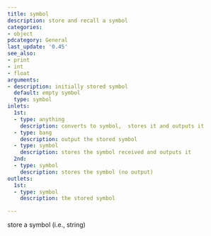 ```yaml
---
title: symbol
description: store and recall a symbol
categories:
- object
pdcategory: General
last_update: '0.45'
see_also:
- print
- int
- float
arguments:
- description: initially stored symbol 
  default: empty symbol
  type: symbol
inlets:
  1st:
  - type: anything
    description: converts to symbol,  stores it and outputs it
  - type: bang
    description: output the stored symbol
  - type: symbol
    description: stores the symbol received and outputs it
  2nd:
  - type: symbol
    description: stores the symbol (no output)
outlets:
  1st:
  - type: symbol
    description: the stored symbol

---
```


store a symbol (i.e., string)


